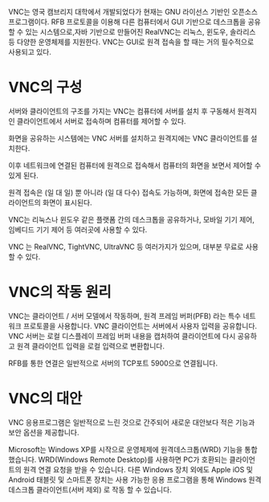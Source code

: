 VNC는 영국 캠브리지 대학에서 개발되었다가 현재는 GNU 라이선스 기반인 오픈소스 프로그램이다. RFB 프로토콜을 이용해 다른 컴퓨터에서 GUI 기반으로 데스크톱을 공유할 수 있는 시스템으로,자바 기반으로 만들어진 RealVNC는 리눅스, 윈도우, 솔라리스 등 다양한 운영체제를 지원한다. VNC는 GUI로 원격 접속을 할 때는 거의 필수적으로 사용되고 있다.

# VNC의 구성

서버와 클라이언트의 구조를 가지는 VNC는 컴퓨터에 서버를 설치 후 구동해서 원격지인 클라이언트에서 서버로 접속하며 컴퓨터를 제어할 수 있다.

화면을 공유하는 시스템에는 VNC 서버를 설치하고 원격지에는 VNC 클라이언트를 설치한다.

이후 네트워크에 연결된 컴퓨터에 원격으로 접속해서 컴퓨터의 화면을 보면서 제어할 수 있게 된다.

원격 접속은 (일 대 일) 뿐 아니라 (일 대 다수) 접속도 가능하며, 화면에 접속한 모든 클라이언트의 화면이 표시된다.

VNC는 리눅스나 윈도우 같은 플랫폼 간의 데스크톱을 공유하거나, 모바일 기기 제어, 임베디드 기기 제어 등 여러곳에 사용할 수 있다.

VNC 는 RealVNC, TightVNC, UltraVNC 등 여러가지가 있으며, 대부분 무료로 사용 할 수 있다.

# VNC의 작동 원리

VNC는 클라이언트 / 서버 모델에서 작동하며, 원격 프레임 버퍼(PFB) 라는 특수 네트워크 프로토콜을 사용합니다. VNC 클라이언트는 서버에서 사용자 입력을 공유합니다. VNC 서버는 로컬 디스플레이 프레임 버퍼 내용을 캡처하여 클라이언트에 다시 공유하고 원격 클라이언트 입력을 로컬 입력으로 변환합니다.

RFB를 통한 연결은 일반적으로 서버의 TCP포트 5900으로 연결됩니다.

# VNC의 대안

VNC 응용프로그램은 일반적으로 느린 것으로 간주되어 새로운 대안보다 적은 기능과 보안 옵션을 제공합니다.

Microsoft는 Windows XP를 시작으로 운영체제에 원격데스크톱(WRD) 기능을 통합했습니다. WRD(Windows Remote Desktop)를 사용하면 PC가 호환되는 클라이언트의 원격 연결 요청을 받을 수 있습니다. 다른 Windows 장치 외에도 Apple iOS 및 Android 태블릿 및 스마트폰 장치는 사용 가능한 응용 프로그램을 통해 Windows 원격 데스크톱 클라이언트(서버 제외) 로 작동 할 수 있습니다.
